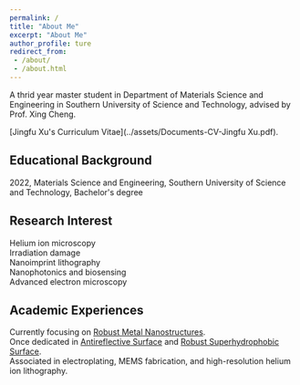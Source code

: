```yaml
---
permalink: /
title: "About Me"
excerpt: "About Me"
author_profile: ture
redirect_from: 
 - /about/
 - /about.html
---
```


A thrid year master student in Department of Materials Science and Engineering in Southern University of Science and Technology, advised by Prof. Xing Cheng.

[Jingfu Xu's Curriculum Vitae](../assets/Documents-CV-Jingfu Xu.pdf).

Educational Background
------
2022, Materials Science and Engineering, Southern University of Science and Technology, Bachelor's degree

Research Interest
------
Helium ion microscopy  
Irradiation damage  
Nanoimprint lithography  
Nanophotonics and biosensing  
Advanced electron microscopy  

Academic Experiences
------
Currently focusing on [Robust Metal Nanostructures](../images/metal.jpg).  
Once dedicated in [Antireflective Surface](../images/antireflective.jpg) and [Robust Superhydrophobic Surface](../images/superhydrophobic.jpg).  
Associated in electroplating, MEMS fabrication, and high-resolution helium ion lithography.
